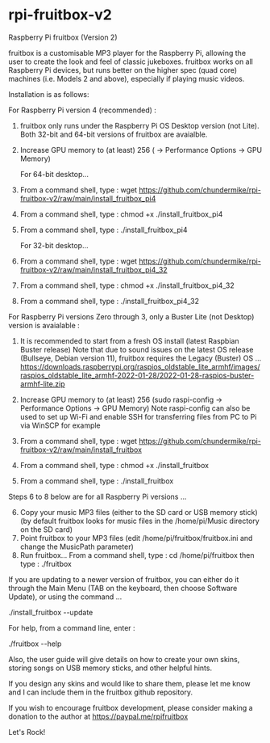 # rpi-fruitbox-v2
Raspberry Pi fruitbox (Version 2)

fruitbox is a customisable MP3 player for the Raspberry Pi, allowing the user to create the look and feel of classic jukeboxes.
fruitbox works on all Raspberry Pi devices, but runs better on the higher spec (quad core) machines (i.e. Models 2 and above),
especially if playing music videos.

Installation is as follows:

For Raspberry Pi version 4 (recommended) :

1. fruitbox only runs under the Raspberry Pi OS Desktop version (not Lite).  Both 32-bit and 64-bit versions of fruitbox are avaialble.
2. Increase GPU memory to (at least) 256 ( -> Performance Options -> GPU Memory)
    
   For 64-bit desktop...

3. From a command shell, type : wget https://github.com/chundermike/rpi-fruitbox-v2/raw/main/install_fruitbox_pi4
4. From a command shell, type : chmod +x ./install_fruitbox_pi4
5. From a command shell, type : ./install_fruitbox_pi4

   For 32-bit desktop...

3. From a command shell, type : wget https://github.com/chundermike/rpi-fruitbox-v2/raw/main/install_fruitbox_pi4_32
4. From a command shell, type : chmod +x ./install_fruitbox_pi4_32
5. From a command shell, type : ./install_fruitbox_pi4_32

    
For Raspberry Pi versions Zero through 3, only a Buster Lite (not Desktop) version is avaialable :

1. It is recommended to start from a fresh OS install (latest Raspbian Buster release)
   Note that due to sound issues on the latest OS release (Bullseye, Debian version 11), fruitbox requires the Legacy (Buster) OS ...
   https://downloads.raspberrypi.org/raspios_oldstable_lite_armhf/images/raspios_oldstable_lite_armhf-2022-01-28/2022-01-28-raspios-buster-armhf-lite.zip

2. Increase GPU memory to (at least) 256 (sudo raspi-config -> Performance Options -> GPU Memory)
   Note raspi-config can also be used to set up Wi-Fi and enable SSH for transferring files from PC to Pi via WinSCP for example
3. From a command shell, type : wget https://github.com/chundermike/rpi-fruitbox-v2/raw/main/install_fruitbox
4. From a command shell, type : chmod +x ./install_fruitbox
5. From a command shell, type : ./install_fruitbox


Steps 6 to 8 below are for all Raspberry Pi versions ...

6. Copy your music MP3 files (either to the SD card or USB memory stick)
   (by default fruitbox looks for music files in the /home/pi/Music directory on the SD card)
7. Point fruitbox to your MP3 files (edit /home/pi/fruitbox/fruitbox.ini and change the MusicPath parameter)
8. Run fruitbox...
   From a command shell, type : cd /home/pi/fruitbox
   then type : ./fruitbox
   

If you are updating to a newer version of fruitbox, you can either do it through the Main Menu (TAB on the
keyboard, then choose Software Update), or using the command ...

  ./install_fruitbox --update


For help, from a command line, enter :

  ./fruitbox --help


Also, the user guide will give details on how to create your own skins, storing songs on USB memory sticks, and other helpful hints.

If you design any skins and would like to share them, please let me know and I can include them in the fruitbox github
repository.

If you wish to encourage fruitbox development, please consider making a donation to the author at https://paypal.me/rpifruitbox

Let's Rock!
